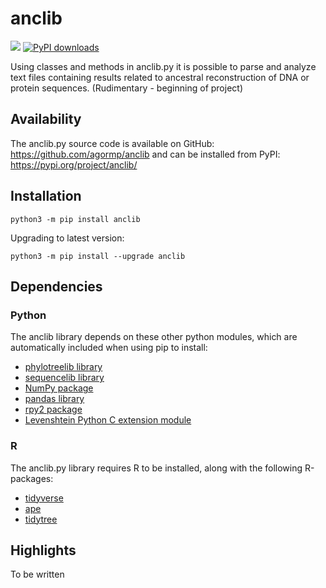 # anclib

![](https://img.shields.io/badge/version-0.10.1-blue)
[![PyPI downloads](https://static.pepy.tech/personalized-badge/anclib?period=total&units=none&left_color=black&right_color=blue&left_text=downloads&service=github)](https://pepy.tech/project/anclib)

Using classes and methods in anclib.py it is possible to parse and analyze text files containing results related to ancestral reconstruction of DNA or protein sequences. (Rudimentary - beginning of project)

## Availability

The anclib.py source code is available on GitHub: https://github.com/agormp/anclib and can be installed from PyPI: https://pypi.org/project/anclib/


## Installation

```
python3 -m pip install anclib
```

Upgrading to latest version:

```
python3 -m pip install --upgrade anclib
```

## Dependencies

### Python
The anclib library depends on these other python modules, which are automatically included when using pip to install:

* [phylotreelib library](https://github.com/agormp/phylotreelib)
* [sequencelib library](https://github.com/agormp/sequencelib)
* [NumPy package](https://numpy.org)
* [pandas library](https://pandas.pydata.org)
* [rpy2 package](https://rpy2.github.io)
* [Levenshtein Python C extension module](https://pypi.org/project/Levenshtein/)

### R
The anclib.py library requires R to be installed, along with the following R-packages:

* [tidyverse](https://cran.r-project.org/web/packages/tidyverse/index.html)
* [ape](https://cran.r-project.org/web/packages/ape/index.html)
* [tidytree](https://cran.r-project.org/web/packages/tidytree/index.html)

## Highlights

To be written